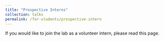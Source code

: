 ```yaml
---
title: "Prospective Interns"
collection: talks
permalink: /for-students/prospective-intern
---
```


If you would like to join the lab as a volunteer intern, please read this page.
